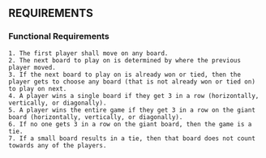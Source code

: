 ## REQUIREMENTS

### Functional Requirements
    1. The first player shall move on any board.
    2. The next board to play on is determined by where the previous player moved.
    3. If the next board to play on is already won or tied, then the player gets to choose any board (that is not already won or tied on) to play on next.
    4. A player wins a single board if they get 3 in a row (horizontally, vertically, or diagonally).
    5. A player wins the entire game if they get 3 in a row on the giant board (horizontally, vertically, or diagonally).
    6. If no one gets 3 in a row on the giant board, then the game is a tie.
    7. If a small board results in a tie, then that board does not count towards any of the players.